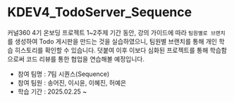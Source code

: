 # KDEV4_TodoServer_Sequence
커널360 4기 온보딩 프로젝트 1~2주제 기간 동안, 강의 가이드에 따라 `팀원별로 브랜치`를 생성하여 Todo 게시판을 만드는 것을 실습하였으니, 팀원별 브랜치를 통해 개인 학습 히스토리를 확인할 수 있습니다. 덧붙여 이후 이보다 심화된 프로젝트를 통해 학습함으로써 코드 리뷰를 통한 협업을 연습해볼 예정입니다. 

* 참여 팀명 : 7팀 시퀀스(Sequence)
* 참여 팀원 : 송어진, 이시윤, 이혜진, 허예은
* 학습 기간 : 2025.02.25 ~
